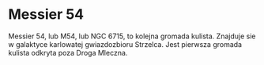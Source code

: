 # Messier 54

Messier 54, lub M54, lub NGC 6715, to kolejna gromada kulista. Znajduje sie w
galaktyce karlowatej gwiazdozbioru Strzelca. Jest pierwsza gromada kulista
odkryta poza Droga Mleczna.
